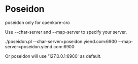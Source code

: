 # Poseidon
poseidon only for openkore-cro

Use --char-server and --map-server to specify your server.

./poseidon.pl --char-server=poseidon.yiend.com:6900 --map-server=poseidon.yiend.com:6900

Or poseidon will use '127.0.0.1:6900' as default.
